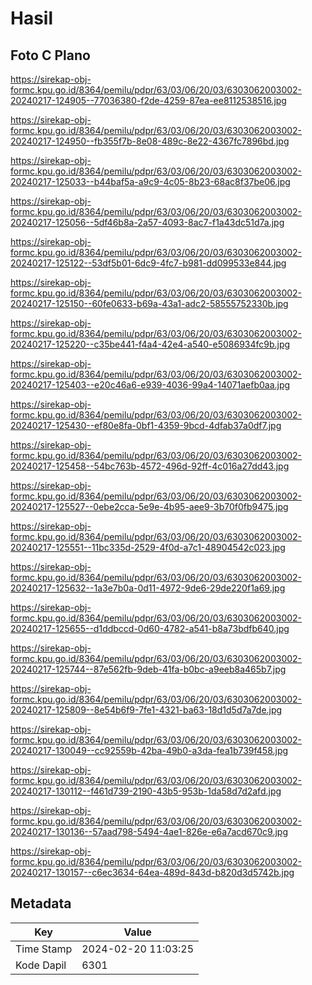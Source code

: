 # Hasil

## Foto C Plano

https://sirekap-obj-formc.kpu.go.id/8364/pemilu/pdpr/63/03/06/20/03/6303062003002-20240217-124905--77036380-f2de-4259-87ea-ee8112538516.jpg

https://sirekap-obj-formc.kpu.go.id/8364/pemilu/pdpr/63/03/06/20/03/6303062003002-20240217-124950--fb355f7b-8e08-489c-8e22-4367fc7896bd.jpg

https://sirekap-obj-formc.kpu.go.id/8364/pemilu/pdpr/63/03/06/20/03/6303062003002-20240217-125033--b44baf5a-a9c9-4c05-8b23-68ac8f37be06.jpg

https://sirekap-obj-formc.kpu.go.id/8364/pemilu/pdpr/63/03/06/20/03/6303062003002-20240217-125056--5df46b8a-2a57-4093-8ac7-f1a43dc51d7a.jpg

https://sirekap-obj-formc.kpu.go.id/8364/pemilu/pdpr/63/03/06/20/03/6303062003002-20240217-125122--53df5b01-6dc9-4fc7-b981-dd099533e844.jpg

https://sirekap-obj-formc.kpu.go.id/8364/pemilu/pdpr/63/03/06/20/03/6303062003002-20240217-125150--60fe0633-b69a-43a1-adc2-58555752330b.jpg

https://sirekap-obj-formc.kpu.go.id/8364/pemilu/pdpr/63/03/06/20/03/6303062003002-20240217-125220--c35be441-f4a4-42e4-a540-e5086934fc9b.jpg

https://sirekap-obj-formc.kpu.go.id/8364/pemilu/pdpr/63/03/06/20/03/6303062003002-20240217-125403--e20c46a6-e939-4036-99a4-14071aefb0aa.jpg

https://sirekap-obj-formc.kpu.go.id/8364/pemilu/pdpr/63/03/06/20/03/6303062003002-20240217-125430--ef80e8fa-0bf1-4359-9bcd-4dfab37a0df7.jpg

https://sirekap-obj-formc.kpu.go.id/8364/pemilu/pdpr/63/03/06/20/03/6303062003002-20240217-125458--54bc763b-4572-496d-92ff-4c016a27dd43.jpg

https://sirekap-obj-formc.kpu.go.id/8364/pemilu/pdpr/63/03/06/20/03/6303062003002-20240217-125527--0ebe2cca-5e9e-4b95-aee9-3b70f0fb9475.jpg

https://sirekap-obj-formc.kpu.go.id/8364/pemilu/pdpr/63/03/06/20/03/6303062003002-20240217-125551--11bc335d-2529-4f0d-a7c1-48904542c023.jpg

https://sirekap-obj-formc.kpu.go.id/8364/pemilu/pdpr/63/03/06/20/03/6303062003002-20240217-125632--1a3e7b0a-0d11-4972-9de6-29de220f1a69.jpg

https://sirekap-obj-formc.kpu.go.id/8364/pemilu/pdpr/63/03/06/20/03/6303062003002-20240217-125655--d1ddbccd-0d60-4782-a541-b8a73bdfb640.jpg

https://sirekap-obj-formc.kpu.go.id/8364/pemilu/pdpr/63/03/06/20/03/6303062003002-20240217-125744--87e562fb-9deb-41fa-b0bc-a9eeb8a465b7.jpg

https://sirekap-obj-formc.kpu.go.id/8364/pemilu/pdpr/63/03/06/20/03/6303062003002-20240217-125809--8e54b6f9-7fe1-4321-ba63-18d1d5d7a7de.jpg

https://sirekap-obj-formc.kpu.go.id/8364/pemilu/pdpr/63/03/06/20/03/6303062003002-20240217-130049--cc92559b-42ba-49b0-a3da-fea1b739f458.jpg

https://sirekap-obj-formc.kpu.go.id/8364/pemilu/pdpr/63/03/06/20/03/6303062003002-20240217-130112--f461d739-2190-43b5-953b-1da58d7d2afd.jpg

https://sirekap-obj-formc.kpu.go.id/8364/pemilu/pdpr/63/03/06/20/03/6303062003002-20240217-130136--57aad798-5494-4ae1-826e-e6a7acd670c9.jpg

https://sirekap-obj-formc.kpu.go.id/8364/pemilu/pdpr/63/03/06/20/03/6303062003002-20240217-130157--c6ec3634-64ea-489d-843d-b820d3d5742b.jpg


## Metadata

| Key        | Value               |
| ---------- | ------------------- |
| Time Stamp | 2024-02-20 11:03:25 |
| Kode Dapil | 6301                |



